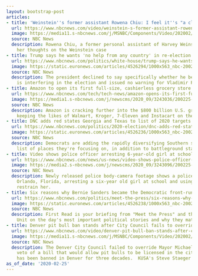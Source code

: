 ```yaml
---
layout: bootstrap-post
articles:
- title: 'Weinstein''s former assistant Rowena Chiu: I feel it''s "a closing chapter"'
  url: https://www.nbcnews.com/video/weinstein-s-former-assistant-rowena-chiu-i-feel-it-s-a-closing-chapter-79398981635
  image: https://media11.s-nbcnews.com/j/MSNBC/Components/Video/202002/d_ov_feature_chiureaction_200225.nbcnews-fp-1200-630.jpg
  source: NBC News
  description: Rowena Chiu, a former personal assistant of Harvey Weinstein, shares
    her thoughts on the Weinstein case
- title: Trump says he wants 'no help from any country' in re-election bid
  url: https://www.nbcnews.com/politics/white-house/trump-says-he-wants-no-help-any-country-reelection-bid-n1142396
  image: https://static.euronews.com/articles/4526294/1000x563_nbc-200225-donald-trump-cs-822a_f306341fd2373b6dd481b41d9199039e.jpg
  source: NBC News
  description: The president declined to say specifically whether he believes Russia
    is interfering in the election and issued no warning for Vladimir Putin not to.
- title: Amazon to open its first full-size, cashierless grocery store
  url: https://www.nbcnews.com/tech/tech-news/amazon-opens-its-first-full-size-cashierless-grocery-store-n1142351
  image: https://media1.s-nbcnews.com/j/newscms/2020_09/3243036/200225-amazon-go-seattle-cs-757a_0c0be420fd6a8e4f629ade2ef62d8f6b.nbcnews-fp-1200-630.jpg
  source: NBC News
  description: Amazon is cracking further into the $800 billion U.S. grocery industry,
    keeping the likes of Walmart, Kroger, 7-Eleven and Instacart on their toes.
- title: DNC adds red states Georgia and Texas to list of 2020 targets
  url: https://www.nbcnews.com/politics/2020-election/dnc-adds-red-states-georgia-texas-list-2020-targets-n1142341
  image: https://static.euronews.com/articles/4526236/1000x563_nbc-200225-canvassing-election-voters-cs-736a_613309780334712b18072466e8c5990c.jpg
  source: NBC News
  description: Democrats are adding the rapidly diversifying Southern states to the
    list of places they're focusing on, in addition to battleground states like Wisconsin.
- title: Video shows police officer arresting 6-year-old girl at school
  url: https://www.nbcnews.com/news/us-news/video-shows-police-officer-arresting-6-year-old-girl-school-n1142356
  image: https://media2.s-nbcnews.com/j/newscms/2020_09/3243096/200225-child-arrested-al-0819_22987ae7e18d13f0b6e6c0ba51952c17.nbcnews-fp-1200-630.jpg
  source: NBC News
  description: Newly released police body-camera footage shows a police officer in
    Orlando, Florida, arresting a six-year old girl at school and using zip ties to
    restrain her.
- title: Six reasons why Bernie Sanders became the Democratic front-runner
  url: https://www.nbcnews.com/politics/meet-the-press/six-reasons-why-bernie-sanders-became-democratic-front-runner-n1142371
  image: https://static.euronews.com/articles/4526238/1000x563_nbc-200223-bernie-sanders-cs-1129a_829f678f94ebb344dc0c8ec61be9464d.jpg
  source: NBC News
  description: First Read is your briefing from "Meet the Press" and the NBC Political
    Unit on the day's most important political stories and why they matter.
- title: Denver pit bull ban stands after City Council fails to override mayor's veto
  url: https://www.nbcnews.com/video/denver-pit-bull-ban-stands-after-city-council-fails-to-override-mayor-s-veto-79396933889
  image: https://media11.s-nbcnews.com/j/MSNBC/Components/Video/202002/NC_pitbulls0225_1920x1080.nbcnews-fp-1200-630.jpg
  source: NBC News
  description: The Denver City Council failed to override Mayor Michael Hancock's
    veto of a bill that would allow pit bulls to be licensed in the city. The breed
    has been banned in Denver for three decades.  KUSA's Steve Staeger reports.
as_of_date: '2020-02-25'
---
```


